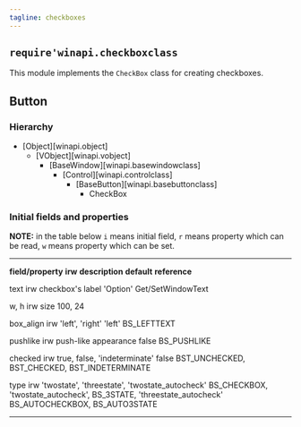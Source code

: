 ```yaml
---
tagline: checkboxes
---
```


## `require'winapi.checkboxclass`

This module implements the `CheckBox` class for creating checkboxes.

## Button

### Hierarchy

* [Object][winapi.object]
	* [VObject][winapi.vobject]
		* [BaseWindow][winapi.basewindowclass]
			* [Control][winapi.controlclass]
				* [BaseButton][winapi.basebuttonclass]
					* CheckBox

### Initial fields and properties

<div class=small>

__NOTE:__ in the table below `i` means initial field, `r` means property
which can be read, `w` means property which can be set.

----------------------- -------- ----------------------------------------- ----------------------- ---------------------
__field/property__		__irw__	__description__									__default__					__reference__

text							irw		checkbox's label									'Option'						Get/SetWindowText

w, h							irw		size													100, 24

box_align					irw		'left', 'right'									'left'						BS_LEFTTEXT

pushlike						irw		push-like appearance								false							BS_PUSHLIKE

checked						irw		true, false, 'indeterminate'					false							BST_UNCHECKED,
																																	BST_CHECKED,
																																	BST_INDETERMINATE

type							irw		'twostate', 'threestate',						'twostate_autocheck'		BS_CHECKBOX,
											'twostate_autocheck', 															BS_3STATE,
											'threestate_autocheck'															BS_AUTOCHECKBOX,
																																	BS_AUTO3STATE
----------------------- -------- ----------------------------------------- ----------------------- ---------------------
</div>
